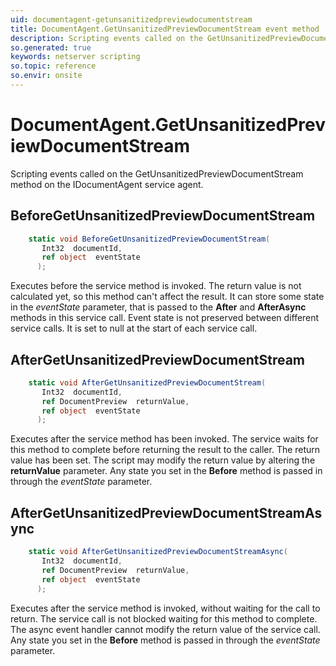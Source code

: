 ```yaml
---
uid: documentagent-getunsanitizedpreviewdocumentstream
title: DocumentAgent.GetUnsanitizedPreviewDocumentStream event method
description: Scripting events called on the GetUnsanitizedPreviewDocumentStream method on the DocumentAgent service agent.
so.generated: true
keywords: netserver scripting
so.topic: reference
so.envir: onsite
---
```

# DocumentAgent.GetUnsanitizedPreviewDocumentStream

Scripting events called on the <see cref='M:IDocumentAgent.GetUnsanitizedPreviewDocumentStream'>GetUnsanitizedPreviewDocumentStream</see> method on the <see cref='IDocumentAgent'>IDocumentAgent</see>  service agent.

## BeforeGetUnsanitizedPreviewDocumentStream
```cs
    static void BeforeGetUnsanitizedPreviewDocumentStream(
       Int32  documentId,
       ref object  eventState
      );
```
Executes before the service method is invoked.
The return value is not calculated yet, so this method can't affect the result.
It can store some state in the *eventState* parameter, that is passed to the **After** and **AfterAsync** methods in this service call.
Event state is not preserved between different service calls. It is set to null at the start of each service call.
## AfterGetUnsanitizedPreviewDocumentStream
```cs
    static void AfterGetUnsanitizedPreviewDocumentStream(
       Int32  documentId,
       ref DocumentPreview  returnValue,
       ref object  eventState
      );
```
Executes after the service method has been invoked. The service waits for this method to complete before returning the result to the caller.
The return value has been set. The script may modify the return value by altering the **returnValue** parameter.
Any state you set in the **Before** method is passed in through the *eventState* parameter.
## AfterGetUnsanitizedPreviewDocumentStreamAsync
```cs
    static void AfterGetUnsanitizedPreviewDocumentStreamAsync(
       Int32  documentId,
       ref DocumentPreview  returnValue,
       ref object  eventState
      );
```
Executes after the service method is invoked, without waiting for the call to return.
The service call is not blocked waiting for this method to complete.
The async event handler cannot modify the return value of the service call.
Any state you set in the **Before** method is passed in through the *eventState* parameter.

